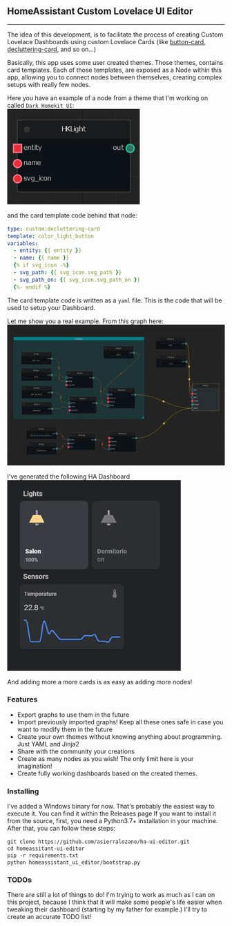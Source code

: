 ## HomeAssistant Custom Lovelace UI Editor

---

The idea of this development, is to facilitate the process of creating Custom Lovelace Dashboards using 
custom Lovelace Cards (like [button-card](https://github.com/custom-cards/button-card), 
[decluttering-card](https://github.com/custom-cards/decluttering-card), and so on...)

Basically, this app uses some user created themes. Those themes, contains card templates. Each of those templates,
are exposed as a Node within this app, allowing you to connect nodes between themselves, creating complex setups with 
really few nodes.

Here you have an example of a node from a theme that I'm working on called `Dark Homekit UI`:  
![Light Node](docs/resources/light_node.png)

and the card template code behind that node:  
```yaml
type: custom:decluttering-card
template: color_light_button
variables:
  - entity: {{ entity }}
  - name: {{ name }}
  {% if svg_icon -%}
  - svg_path: {{ svg_icon.svg_path }}
  - svg_path_on: {{ svg_icon.svg_path_on }}
  {%- endif %}
```

The card template code is written as a `yaml` file. This is the code that will be used to setup your Dashboard.  

Let me show you a real example. From this graph here:
![Salon Lights](docs/resources/salon.png)

I've generated the following HA Dashboard  
![Salon dashboard](docs/resources/salon_dashboard.png)

And adding more a more cards is as easy as adding more nodes!

### Features
* Export graphs to use them in the future
* Import previously imported graphs! Keep all these ones safe in case you want to modify them in the future
* Create your own themes without knowing anything about programming. Just YAML and Jinja2
* Share with the community your creations
* Create as many nodes as you wish! The only limit here is your imagination!
* Create fully working dashboards based on the created themes.

### Installing
I've added a Windows binary for now. That's probably the easiest way to execute it. You can find it within the Releases page
If you want to install it from the source, first, you need a Python3.7+ installation in your machine.  
After that, you can follow these steps:
```
git clone https://github.com/asierralozano/ha-ui-editor.git
cd homeassitant-ui-editor
pip -r requirements.txt
python homeassistant_ui_editor/bootstrap.py
```

### TODOs
There are still a lot of things to do! I'm trying to work as much as I can on this project, because I think 
that it will make some people's life easier when tweaking their dashboard (starting by my father for example.)
I'll try to create an accurate TODO list! 



